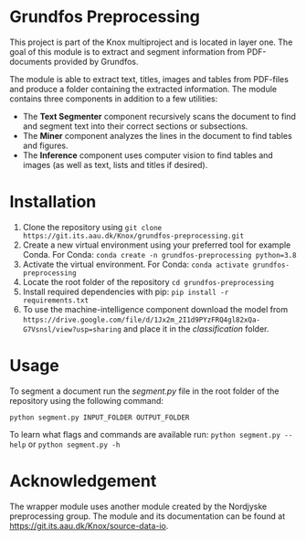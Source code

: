 # Grundfos Preprocessing
This project is part of the Knox multiproject and is located in layer one. The goal of this module is to extract and segment information from PDF-documents provided by Grundfos.

The module is able to extract text, titles, images and tables from PDF-files and produce a folder containing the extracted information. The module contains three components in addition to a few utilities:
- The **Text Segmenter** component recursively scans the document to find and segment text into their correct sections or subsections.
- The **Miner** component analyzes the lines in the document to find tables and figures.
- The **Inference** component uses computer vision to find tables and images (as well as text, lists and titles if desired).


# Installation
1. Clone the repository using ``` git clone https://git.its.aau.dk/Knox/grundfos-preprocessing.git ```
2. Create a new virtual environment using your preferred tool for example Conda. For Conda: ``` conda create -n grundfos-preprocessing python=3.8 ```
3. Activate the virtual environment. For Conda: ```conda activate grundfos-preprocessing```
4. Locate the root folder of the repository ``` cd grundfos-preprocessing ```
5. Install required dependencies with pip: ``` pip install -r requirements.txt ```
6. To use the machine-intelligence component download the model from ```https://drive.google.com/file/d/1Jx2m_2I1d9PYzFRQ4gl82xQa-G7Vsnsl/view?usp=sharing``` and place it in the *classification* folder.

# Usage

To segment a document run the *segment.py* file in the root folder of the repository using the following command:
```
python segment.py INPUT_FOLDER OUTPUT_FOLDER
```

To learn what flags and commands are available run:
```python segment.py --help``` or ```python segment.py -h```


# Acknowledgement

The wrapper module uses another module created by the Nordjyske preprocessing group. The module and its documentation can be found at https://git.its.aau.dk/Knox/source-data-io. 
